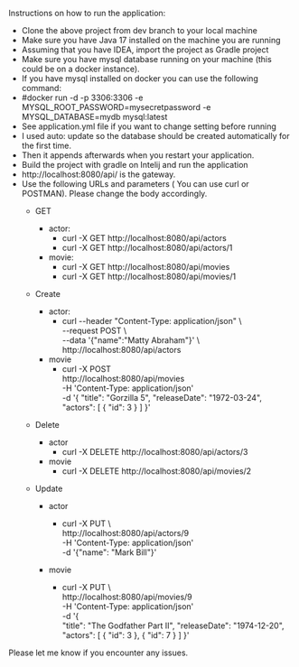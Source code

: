 Instructions on how to run the application:

- Clone the above project from dev branch to your local machine
- Make sure you have Java 17 installed on the machine you are running
- Assuming that you have IDEA, import the project as Gradle project
- Make sure you have mysql database running on your machine (this could be on a docker instance).
- If you have mysql installed on docker you can use the following command:
- #docker run -d -p 3306:3306 -e MYSQL_ROOT_PASSWORD=mysecretpassword -e MYSQL_DATABASE=mydb mysql:latest
- See application.yml file if you want to change setting before running
- I used auto: update so the database should be created automatically for the first time. 
- Then it appends afterwards when you restart your application.
- Build the project with gradle on Intelij and run the application 
- http://localhost:8080/api/ is the gateway. 
- Use the following URLs and parameters ( You can use curl or POSTMAN). Please change the body accordingly.
  - GET
    - actor:
      - curl -X GET http://localhost:8080/api/actors
      - curl -X GET http://localhost:8080/api/actors/1
    - movie:
      - curl -X GET http://localhost:8080/api/movies
      - curl -X GET http://localhost:8080/api/movies/1
  - Create 
    - actor: 
      - curl --header "Content-Type: application/json" \                                                                                                                       
        --request POST \                     
        --data '{"name":"Matty Abraham"}' \                                                                                                                                                          
        http://localhost:8080/api/actors  
    - movie
      -  curl -X POST \
         http://localhost:8080/api/movies \
         -H 'Content-Type: application/json' \
         -d '{
         "title": "Gorzilla 5",
         "releaseDate": "1972-03-24",
         "actors": [
             {
                 "id": 3
             }
            ]
         }'

  - Delete
    - actor
      - curl -X DELETE http://localhost:8080/api/actors/3
    - movie
      - curl -X DELETE http://localhost:8080/api/movies/2
  - Update
    - actor
      - curl -X PUT \                                   
        http://localhost:8080/api/actors/9 \
        -H 'Content-Type: application/json' \
        -d '{"name": "Mark Bill"}'

    - movie
      -  curl -X PUT \                                   
         http://localhost:8080/api/movies/9 \
         -H 'Content-Type: application/json' \
         -d '{                           
         "title": "The Godfather Part II",
         "releaseDate": "1974-12-20",
         "actors": 
                [
                  {
                   "id": 3
                  }, 
                  {
                  "id": 7
                  }
                ]
            }'


 Please let me know if you encounter any issues.

 